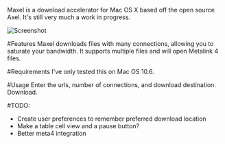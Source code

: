 Maxel is a download accelerator for Mac OS X based off the open source Axel.  It's still very much a work in progress.

![Screenshot](http://f.cl.ly/items/0b0n421R0n3U47263t2y/Screen%20shot%202011-06-17%20at%2012.16.14%20AM.png)

#Features
Maxel downloads files with many connections, allowing you to saturate your bandwidth. It supports multiple files and will open Metalink 4 files.

#Requirements
I've only tested this on Mac OS 10.6.

#Usage
Enter the urls, number of connections, and download destination.  Download.

#TODO: 
 * Create user preferences to remember preferred download location
 * Make a table cell view and a pause button?
 * Better meta4 integration